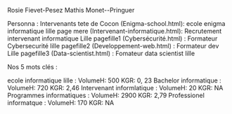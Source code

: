 Rosie Fievet-Pesez
Mathis Monet--Pringuer

Personna : Intervenants 
tete de Cocon (Enigma-school.html): ecole enigma informatique lille
page mere (Intervenant-informatique.html): Recrutement intervenant informatique Lille
pagefille1 (Cybersécurité.html) : Formateur Cybersecurité lille
pagefille2 (Developpement-web.html) : Formateur dev Lille
pagefille3 (Data-scientist.html) : Fomateur data scientist lille

Nos 5 mots clés : 

ecole informatique lille :  VolumeH: 500 KGR: 0, 23
Bachelor informatique : VolumeH: 720 KGR: 2,46
Intervenant informlatique : VolumeH: 20 KGR: NA
Programmes informatiques : VolumeH: 2900 KGR: 2,79
Professionel informatque : VolumeH: 170 KGR: NA
